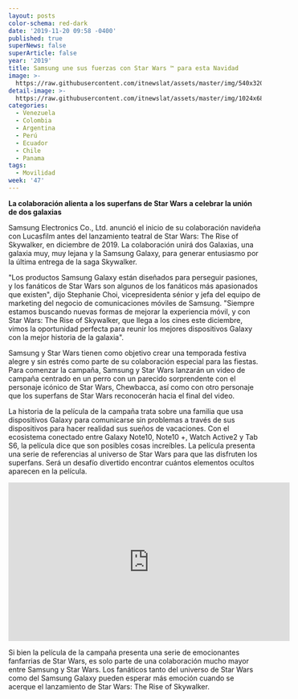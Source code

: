 ```yaml
---
layout: posts
color-schema: red-dark
date: '2019-11-20 09:58 -0400'
published: true
superNews: false
superArticle: false
year: '2019'
title: Samsung une sus fuerzas con Star Wars ™ para esta Navidad
image: >-
  https://raw.githubusercontent.com/itnewslat/assets/master/img/540x320/Starwars-p.jpg
detail-image: >-
  https://raw.githubusercontent.com/itnewslat/assets/master/img/1024x680/Starwars-g.jpg
categories:
  - Venezuela
  - Colombia
  - Argentina
  - Perú
  - Ecuador
  - Chile
  - Panama
tags:
  - Movilidad
week: '47'
---
```

**La colaboración alienta a los superfans de Star Wars a celebrar la unión de dos galaxias**

Samsung Electronics Co., Ltd. anunció el inicio de su colaboración navideña con Lucasfilm antes del lanzamiento teatral de Star Wars: The Rise of Skywalker, en diciembre de 2019. La colaboración unirá dos Galaxias, una galaxia muy, muy lejana y la Samsung Galaxy, para generar entusiasmo por la última entrega de la saga Skywalker.
 
"Los productos Samsung Galaxy están diseñados para perseguir pasiones, y los fanáticos de Star Wars son algunos de los fanáticos más apasionados que existen", dijo Stephanie Choi, vicepresidenta sénior y jefa del equipo de marketing del negocio de comunicaciones móviles de Samsung. "Siempre estamos buscando nuevas formas de mejorar la experiencia móvil, y con Star Wars: The Rise of Skywalker, que llega a los cines este diciembre, vimos la oportunidad perfecta para reunir los mejores dispositivos Galaxy con la mejor historia de la galaxia".
 
Samsung y Star Wars tienen como objetivo crear una temporada festiva alegre y sin estrés como parte de su colaboración especial para las fiestas. Para comenzar la campaña, Samsung y Star Wars lanzarán un video de campaña centrado en un perro con un parecido sorprendente con el personaje icónico de Star Wars, Chewbacca, así como con otro personaje que los superfans de Star Wars reconocerán hacia el final del video. 

La historia de la película de la campaña trata sobre una familia que usa dispositivos Galaxy para comunicarse sin problemas a través de sus dispositivos para hacer realidad sus sueños de vacaciones. Con el ecosistema conectado entre Galaxy Note10, Note10 +, Watch Active2 y Tab S6, la película dice que son posibles cosas increíbles. La película presenta una serie de referencias al universo de Star Wars para que las disfruten los superfans. Será un desafío divertido encontrar cuántos elementos ocultos aparecen en la película.

<iframe width="560" height="315" src="https://www.youtube.com/embed/ZAbox-KKXDQ" frameborder="0" allow="accelerometer; autoplay; encrypted-media; gyroscope; picture-in-picture" allowfullscreen></iframe>

Si bien la película de la campaña presenta una serie de emocionantes fanfarrias de Star Wars, es solo parte de una colaboración mucho mayor entre Samsung y Star Wars. Los fanáticos tanto del universo de Star Wars como del Samsung Galaxy pueden esperar más emoción cuando se acerque el lanzamiento de Star Wars: The Rise of Skywalker.